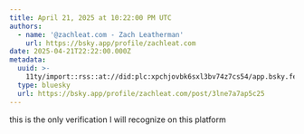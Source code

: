```yaml
---
title: April 21, 2025 at 10:22:00 PM UTC
authors:
  - name: '@zachleat.com - Zach Leatherman'
    url: https://bsky.app/profile/zachleat.com
date: 2025-04-21T22:22:00.000Z
metadata:
  uuid: >-
    11ty/import::rss::at://did:plc:xpchjovbk6sxl3bv74z7cs54/app.bsky.feed.post/3lne7a7ap5c25
  type: bluesky
  url: https://bsky.app/profile/zachleat.com/post/3lne7a7ap5c25
---
```

this is the only verification I will recognize on this platform